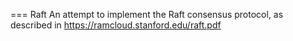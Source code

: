 === Raft
An attempt to implement the Raft consensus protocol,
as described in https://ramcloud.stanford.edu/raft.pdf

